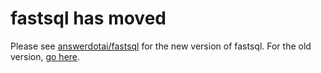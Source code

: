 # fastsql has moved

Please see [answerdotai/fastsql](https://github.com/AnswerDotAI/fastsql) for the new version of fastsql. For the old version, [go here](https://github.com/fastai/fastsql1).
